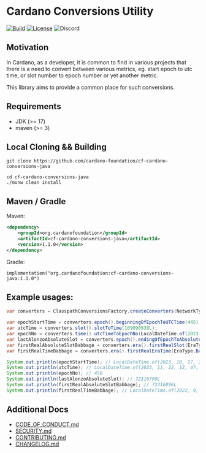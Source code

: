 # Cardano Conversions Utility

[![Build](https://github.com/cardano-foundation/cf-cardano-conversions-java/actions/workflows/tests.yaml/badge.svg)](https://github.com/cardano-foundation/cf-cardano-conversions-java/actions/workflows/tests.yaml)
[![License](https://img.shields.io:/github/license/cardano-foundation/cf-cardano-conversions-java?label=license)](https://github.com/cardano-foundation/cf-cardano-conversions-java/blob/master/LICENSE)
![Discord](https://img.shields.io/discord/1022471509173882950)

## Motivation

In Cardano, as a developer, it is common to find in various projects that there is a need to convert between various metrics, eg. start epoch to utc time, or slot number to epoch number or yet another metric.

This library aims to provide a common place for such conversions.

## Requirements
- JDK (>= 17)
- maven (>= 3)

## Local Cloning && Building
```shell
git clone https://github.com/cardano-foundation/cf-cardano-conversions-java

cd cf-cardano-conversions-java
./mvnw clean install
```

## Maven / Gradle
Maven:
```xml
<dependency>
    <groupId>org.cardanofoundation</groupId>
    <artifactId>cf-cardano-conversions-java</artifactId>
    <version>1.1.0</version>
</dependency>
```
Gradle:
```
implementation("org.cardanofoundation:cf-cardano-conversions-java:1.1.0")
```

## Example usages:
```java
var converters = ClasspathConversionsFactory.createConverters(NetworkType.MAINNET);

var epochStartTime = converters.epoch().beginningOfEpochToUTCTime(445);
var utcTime = converters.slot().slotToTime(109090938L);
var epochNo = converters.time().utcTimeToEpochNo(LocalDateTime.of(2023, 11, 22, 9, 48, 58));
var lastAlonzoAbsoluteSlot = converters.epoch().endingOfEpochToAbsoluteSlot(364);
var firstRealAbsoluteSlotBabbage = converters.era().firstRealSlot(EraType.Babbage);
var firstRealTimeBabbage = converters.era().firstRealEraTime(EraType.Babbage);

System.out.println(epochStartTime); // LocalDateTime.of(2023, 10, 27, 21, 44, 51)
System.out.println(utcTime); // LocalDateTime.of(2023, 11, 22, 12, 47, 9)
System.out.println(epochNo); // 450
System.out.println(lastAlonzoAbsoluteSlot); // 72316799L
System.out.println(firstRealAbsoluteSlotBabbage); // 72316896L
System.out.println(firstRealTimeBabbage); // LocalDateTime.of(2022, 9, 22, 21, 46, 27)
```

## Additional Docs
- [CODE_OF_CONDUCT.md](CODE_OF_CONDUCT.md)
- [SECURITY.md](SECURITY.md)
- [CONTRIBUTING.md](CONTRIBUTING.md)
- [CHANGELOG.md](CHANGELOG.md)
